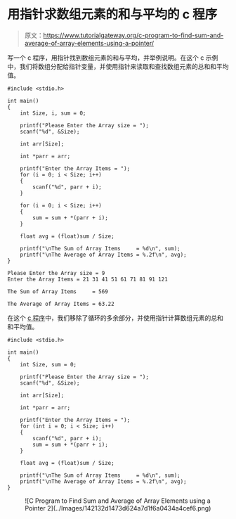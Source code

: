 # 用指针求数组元素的和与平均的 c 程序

> 原文：<https://www.tutorialgateway.org/c-program-to-find-sum-and-average-of-array-elements-using-a-pointer/>

写一个 c 程序，用指针找到数组元素的和与平均，并举例说明。在这个 c 示例中，我们将数组分配给指针变量，并使用指针来读取和查找数组元素的总和和平均值。

```
#include <stdio.h>

int main()
{
	int Size, i, sum = 0;

	printf("Please Enter the Array size = ");
	scanf("%d", &Size);

	int arr[Size];

	int *parr = arr;

	printf("Enter the Array Items = ");
	for (i = 0; i < Size; i++)
	{
		scanf("%d", parr + i);
	}

	for (i = 0; i < Size; i++)
	{
		sum = sum + *(parr + i);
	}

	float avg = (float)sum / Size;

	printf("\nThe Sum of Array Items     = %d\n", sum);
	printf("\nThe Average of Array Items = %.2f\n", avg);
}
```

```
Please Enter the Array size = 9
Enter the Array Items = 21 31 41 51 61 71 81 91 121

The Sum of Array Items     = 569

The Average of Array Items = 63.22
```

在这个 [c 程序](https://www.tutorialgateway.org/c-programming-examples/)中，我们移除了循环的多余部分，并使用指针计算数组元素的总和和平均值。

```
#include <stdio.h>

int main()
{
	int Size, sum = 0;

	printf("Please Enter the Array size = ");
	scanf("%d", &Size);

	int arr[Size];

	int *parr = arr;

	printf("Enter the Array Items = ");
	for (int i = 0; i < Size; i++)
	{
		scanf("%d", parr + i);
		sum = sum + *(parr + i);
	}

	float avg = (float)sum / Size;

	printf("\nThe Sum of Array Items     = %d\n", sum);
	printf("\nThe Average of Array Items = %.2f\n", avg);
}
```

<figure class="wp-block-image size-large">![C Program to Find Sum and Average of Array Elements using a Pointer 2](../Images/142132d1473d624a7d1f6a0434a4cef6.png)</figure>